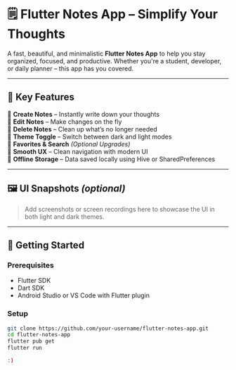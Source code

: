 # 🗒️ Flutter Notes App – Simplify Your Thoughts

A fast, beautiful, and minimalistic **Flutter Notes App** to help you stay organized, focused, and productive. Whether you're a student, developer, or daily planner – this app has you covered.

---

## 🧩 Key Features

🔹 **Create Notes** – Instantly write down your thoughts  
🔹 **Edit Notes** – Make changes on the fly  
🔹 **Delete Notes** – Clean up what’s no longer needed  
🔹 **Theme Toggle** – Switch between dark and light modes  
🔹 **Favorites & Search** *(Optional Upgrades)*  
🔹 **Smooth UX** – Clean navigation with modern UI  
🔹 **Offline Storage** – Data saved locally using Hive or SharedPreferences

---

## 🖼️ UI Snapshots *(optional)*

> Add screenshots or screen recordings here to showcase the UI in both light and dark themes.

---

## 🚀 Getting Started

### Prerequisites

- Flutter SDK
- Dart SDK
- Android Studio or VS Code with Flutter plugin

### Setup

```bash
git clone https://github.com/your-username/flutter-notes-app.git
cd flutter-notes-app
flutter pub get
flutter run

:)
